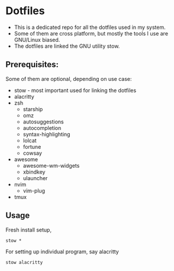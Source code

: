 # Dotfiles

- This is a dedicated repo for all the dotfiles used in my system.
- Some of them are cross platform, but mostly the tools I use are GNU/Linux biased.
- The dotfiles are linked the GNU utility stow.

## Prerequisites:

Some of them are optional, depending on use case:
- stow - most important used for linking the dotfiles
- alacritty
- zsh
  - starship
  - omz
  - autosuggestions
  - autocompletion
  - syntax-highlighting
  - lolcat
  - fortune
  - cowsay
- awesome
  - awesome-wm-widgets
  - xbindkey
  - ulauncher
- nvim
  - vim-plug
- tmux

## Usage

Fresh install setup,

```
stow *
```

For setting up individual program, say alacritty

```
stow alacritty
```

